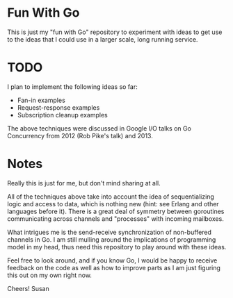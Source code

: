 # Fun With Go

This is just my "fun with Go" repository to experiment with ideas to get use
to the ideas that I could use in a larger scale, long running service.

# TODO

I plan to implement the following ideas so far:

* Fan-in examples
* Request-response examples
* Subscription cleanup examples

The above techniques were discussed in Google I/O talks on Go Concurrency
from 2012 (Rob Pike's talk) and 2013.

# Notes

Really this is just for me, but don't mind sharing at all.

All of the techniques above take into account the idea of sequentializing
logic and access to data, which is nothing new (hint: see Erlang and
other languages before it). There is a great deal of symmetry between
goroutines communicating across channels and "processes" with incoming
mailboxes.

What intrigues me is the send-receive synchronization of non-buffered
channels in Go. I am still mulling around the implications of programming
model in my head, thus need this repository to play around with these ideas.

Feel free to look around, and if you know Go, I would be happy to receive
feedback on the code as well as how to improve parts as I am just figuring
this out on my own right now.

Cheers!
Susan
